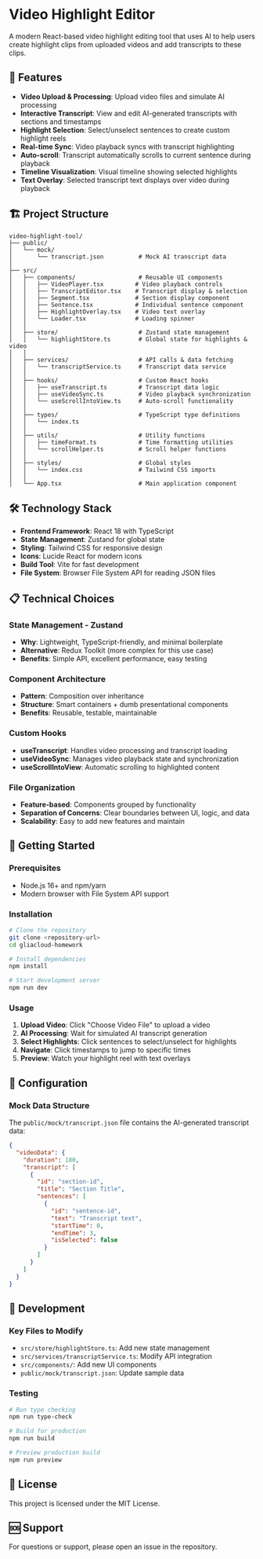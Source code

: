 # Video Highlight Editor

A modern React-based video highlight editing tool that uses AI to help users create highlight clips from uploaded videos and add transcripts to these clips.

## 🚀 Features

- **Video Upload & Processing**: Upload video files and simulate AI processing
- **Interactive Transcript**: View and edit AI-generated transcripts with sections and timestamps
- **Highlight Selection**: Select/unselect sentences to create custom highlight reels
- **Real-time Sync**: Video playback syncs with transcript highlighting
- **Auto-scroll**: Transcript automatically scrolls to current sentence during playback
- **Timeline Visualization**: Visual timeline showing selected highlights
- **Text Overlay**: Selected transcript text displays over video during playback

## 🏗️ Project Structure

```
video-highlight-tool/
├── public/
│   └── mock/
│       └── transcript.json          # Mock AI transcript data
│
├── src/
│   ├── components/                  # Reusable UI components
│   │   ├── VideoPlayer.tsx         # Video playback controls
│   │   ├── TranscriptEditor.tsx    # Transcript display & selection
│   │   ├── Segment.tsx             # Section display component
│   │   ├── Sentence.tsx            # Individual sentence component
│   │   ├── HighlightOverlay.tsx    # Video text overlay
│   │   └── Loader.tsx              # Loading spinner
│   │
│   ├── store/                       # Zustand state management
│   │   └── highlightStore.ts        # Global state for highlights & video
│   │
│   ├── services/                    # API calls & data fetching
│   │   └── transcriptService.ts     # Transcript data service
│   │
│   ├── hooks/                       # Custom React hooks
│   │   ├── useTranscript.ts         # Transcript data logic
│   │   ├── useVideoSync.ts          # Video playback synchronization
│   │   └── useScrollIntoView.ts     # Auto-scroll functionality
│   │
│   ├── types/                       # TypeScript type definitions
│   │   └── index.ts
│   │
│   ├── utils/                       # Utility functions
│   │   ├── timeFormat.ts            # Time formatting utilities
│   │   └── scrollHelper.ts          # Scroll helper functions
│   │
│   ├── styles/                      # Global styles
│   │   └── index.css                # Tailwind CSS imports
│   │
│   └── App.tsx                      # Main application component
```

## 🛠️ Technology Stack

- **Frontend Framework**: React 18 with TypeScript
- **State Management**: Zustand for global state
- **Styling**: Tailwind CSS for responsive design
- **Icons**: Lucide React for modern icons
- **Build Tool**: Vite for fast development
- **File System**: Browser File System API for reading JSON files

## 📋 Technical Choices

### State Management - Zustand
- **Why**: Lightweight, TypeScript-friendly, and minimal boilerplate
- **Alternative**: Redux Toolkit (more complex for this use case)
- **Benefits**: Simple API, excellent performance, easy testing

### Component Architecture
- **Pattern**: Composition over inheritance
- **Structure**: Smart containers + dumb presentational components
- **Benefits**: Reusable, testable, maintainable

### Custom Hooks
- **useTranscript**: Handles video processing and transcript loading
- **useVideoSync**: Manages video playback state and synchronization
- **useScrollIntoView**: Automatic scrolling to highlighted content

### File Organization
- **Feature-based**: Components grouped by functionality
- **Separation of Concerns**: Clear boundaries between UI, logic, and data
- **Scalability**: Easy to add new features and maintain

## 🚦 Getting Started

### Prerequisites
- Node.js 16+ and npm/yarn
- Modern browser with File System API support

### Installation

```bash
# Clone the repository
git clone <repository-url>
cd gliacloud-homework

# Install dependencies
npm install

# Start development server
npm run dev
```

### Usage

1. **Upload Video**: Click "Choose Video File" to upload a video
2. **AI Processing**: Wait for simulated AI transcript generation
3. **Select Highlights**: Click sentences to select/unselect for highlights
4. **Navigate**: Click timestamps to jump to specific times
5. **Preview**: Watch your highlight reel with text overlays

## 🔧 Configuration

### Mock Data Structure
The `public/mock/transcript.json` file contains the AI-generated transcript data:

```json
{
  "videoData": {
    "duration": 180,
    "transcript": [
      {
        "id": "section-id",
        "title": "Section Title",
        "sentences": [
          {
            "id": "sentence-id",
            "text": "Transcript text",
            "startTime": 0,
            "endTime": 3,
            "isSelected": false
          }
        ]
      }
    ]
  }
}
```

## 🧪 Development

### Key Files to Modify
- `src/store/highlightStore.ts`: Add new state management
- `src/services/transcriptService.ts`: Modify API integration
- `src/components/`: Add new UI components
- `public/mock/transcript.json`: Update sample data

### Testing
```bash
# Run type checking
npm run type-check

# Build for production
npm run build

# Preview production build
npm run preview
```

## 📄 License

This project is licensed under the MIT License.

## 🆘 Support

For questions or support, please open an issue in the repository.